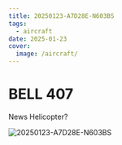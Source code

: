 ```yaml
---
title: 20250123-A7D28E-N603BS
tags:
  - aircraft
date: 2025-01-23
cover:
  image: /aircraft/
---
```


# BELL 407

News Helicopter?

![20250123-A7D28E-N603BS](/aircraft/20250123-A7D28E-N603BS.jpg)